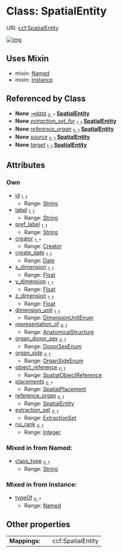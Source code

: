 
# Class: SpatialEntity




URI: [ccf:SpatialEntity](http://purl.org/ccf/SpatialEntity)


[![img](https://yuml.me/diagram/nofunky;dir:TB/class/[SpatialPlacement],[SpatialObjectReference],[ExtractionSet]<extraction_set%200..1-%20[SpatialEntity&#124;id:string;label:string;pref_label:string;create_date:date;x_dimension:float;y_dimension:float;z_dimension:float;dimension_unit:DimensionUnitEnum;organ_donor_sex:DonorSexEnum%20%3F;organ_side:OrganSideEnum%20%3F;rui_rank:integer%20%3F;class_type:string%20%3F],[SpatialEntity]<reference_organ%200..1-%20[SpatialEntity],[SpatialPlacement]<placements%200..*-++[SpatialEntity],[SpatialObjectReference]<object_reference%200..1-++[SpatialEntity],[AnatomicalStructure]<representation_of%200..1-%20[SpatialEntity],[Creator]<creator%201..*-++[SpatialEntity],[Container]++-%20data%200..*>[SpatialEntity],[ExtractionSet]-%20extraction_set_for%201..1>[SpatialEntity],[SpatialPlacement]-%20source%200..1>[SpatialEntity],[SpatialPlacement]-%20target%201..1>[SpatialEntity],[SpatialEntity]uses%20-.->[Named],[SpatialEntity]uses%20-.->[Instance],[Named],[Instance],[ExtractionSet],[Creator],[Container],[AnatomicalStructure])](https://yuml.me/diagram/nofunky;dir:TB/class/[SpatialPlacement],[SpatialObjectReference],[ExtractionSet]<extraction_set%200..1-%20[SpatialEntity&#124;id:string;label:string;pref_label:string;create_date:date;x_dimension:float;y_dimension:float;z_dimension:float;dimension_unit:DimensionUnitEnum;organ_donor_sex:DonorSexEnum%20%3F;organ_side:OrganSideEnum%20%3F;rui_rank:integer%20%3F;class_type:string%20%3F],[SpatialEntity]<reference_organ%200..1-%20[SpatialEntity],[SpatialPlacement]<placements%200..*-++[SpatialEntity],[SpatialObjectReference]<object_reference%200..1-++[SpatialEntity],[AnatomicalStructure]<representation_of%200..1-%20[SpatialEntity],[Creator]<creator%201..*-++[SpatialEntity],[Container]++-%20data%200..*>[SpatialEntity],[ExtractionSet]-%20extraction_set_for%201..1>[SpatialEntity],[SpatialPlacement]-%20source%200..1>[SpatialEntity],[SpatialPlacement]-%20target%201..1>[SpatialEntity],[SpatialEntity]uses%20-.->[Named],[SpatialEntity]uses%20-.->[Instance],[Named],[Instance],[ExtractionSet],[Creator],[Container],[AnatomicalStructure])

## Uses Mixin

 *  mixin: [Named](Named.md)
 *  mixin: [Instance](Instance.md)

## Referenced by Class

 *  **None** *[➞data](container__data.md)*  <sub>0..\*</sub>  **[SpatialEntity](SpatialEntity.md)**
 *  **None** *[extraction_set_for](extraction_set_for.md)*  <sub>1..1</sub>  **[SpatialEntity](SpatialEntity.md)**
 *  **None** *[reference_organ](reference_organ.md)*  <sub>0..1</sub>  **[SpatialEntity](SpatialEntity.md)**
 *  **None** *[source](source.md)*  <sub>0..1</sub>  **[SpatialEntity](SpatialEntity.md)**
 *  **None** *[target](target.md)*  <sub>1..1</sub>  **[SpatialEntity](SpatialEntity.md)**

## Attributes


### Own

 * [id](id.md)  <sub>1..1</sub>
     * Range: [String](types/String.md)
 * [label](label.md)  <sub>1..1</sub>
     * Range: [String](types/String.md)
 * [pref_label](pref_label.md)  <sub>1..1</sub>
     * Range: [String](types/String.md)
 * [creator](creator.md)  <sub>1..\*</sub>
     * Range: [Creator](Creator.md)
 * [create_date](create_date.md)  <sub>1..1</sub>
     * Range: [Date](types/Date.md)
 * [x_dimension](x_dimension.md)  <sub>1..1</sub>
     * Range: [Float](types/Float.md)
 * [y_dimension](y_dimension.md)  <sub>1..1</sub>
     * Range: [Float](types/Float.md)
 * [z_dimension](z_dimension.md)  <sub>1..1</sub>
     * Range: [Float](types/Float.md)
 * [dimension_unit](dimension_unit.md)  <sub>1..1</sub>
     * Range: [DimensionUnitEnum](DimensionUnitEnum.md)
 * [representation_of](representation_of.md)  <sub>0..1</sub>
     * Range: [AnatomicalStructure](AnatomicalStructure.md)
 * [organ_donor_sex](organ_donor_sex.md)  <sub>0..1</sub>
     * Range: [DonorSexEnum](DonorSexEnum.md)
 * [organ_side](organ_side.md)  <sub>0..1</sub>
     * Range: [OrganSideEnum](OrganSideEnum.md)
 * [object_reference](object_reference.md)  <sub>0..1</sub>
     * Range: [SpatialObjectReference](SpatialObjectReference.md)
 * [placements](placements.md)  <sub>0..\*</sub>
     * Range: [SpatialPlacement](SpatialPlacement.md)
 * [reference_organ](reference_organ.md)  <sub>0..1</sub>
     * Range: [SpatialEntity](SpatialEntity.md)
 * [extraction_set](extraction_set.md)  <sub>0..1</sub>
     * Range: [ExtractionSet](ExtractionSet.md)
 * [rui_rank](rui_rank.md)  <sub>0..1</sub>
     * Range: [Integer](types/Integer.md)

### Mixed in from Named:

 * [class_type](class_type.md)  <sub>0..1</sub>
     * Range: [String](types/String.md)

### Mixed in from Instance:

 * [typeOf](typeOf.md)  <sub>0..\*</sub>
     * Range: [Named](Named.md)

## Other properties

|  |  |  |
| --- | --- | --- |
| **Mappings:** | | ccf:SpatialEntity |

